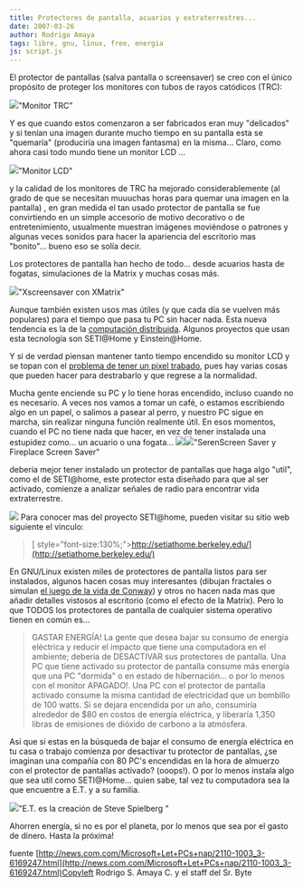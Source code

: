 ```yaml
---
title: Protectores de pantalla, acuarios y extraterrestres...
date: 2007-03-26
author: Rodrigo Amaya
tags: libre, gnu, linux, free, energia
js: script.js
---
```


El protector de pantallas (salva pantalla o screensaver) se creo con el
      único propósito de proteger los monitores con tubos de rayos catódicos (TRC):

[![](http://bp3.blogger.com/_ayvorITawE4/RgfelZ7huOI/AAAAAAAAANo/w6BC7VsPPHk/s400/pc081poporta09.jpg)](http://bp3.blogger.com/_ayvorITawE4/RgfelZ7huOI/AAAAAAAAANo/w6BC7VsPPHk/s1600-h/pc081poporta09.jpg)"Monitor
      TRC"

Y es que cuando estos
      comenzaron a ser fabricados eran muy "delicados" y si tenían una imagen durante mucho tiempo
      en su pantalla esta se "quemaría" (produciría una imagen fantasma) en la misma...
Claro, como ahora casi todo mundo tiene un monitor LCD ...

[![](http://bp0.blogger.com/_ayvorITawE4/RgffUp7huPI/AAAAAAAAANw/vwH3fxx2S9k/s400/monitor_tftlcd_mc.jpg)](http://bp0.blogger.com/_ayvorITawE4/RgffUp7huPI/AAAAAAAAANw/vwH3fxx2S9k/s1600-h/monitor_tftlcd_mc.jpg)"Monitor
      LCD"

y la calidad de los monitores de TRC ha mejorado
      considerablemente (al grado de que se necesitan muuuchas horas para quemar una imagen en la
      pantalla) , en gran medida el tan usado protector de pantalla se fue convirtiendo en un simple
      accesorio de motivo decorativo o de entretenimiento, usualmente muestran imágenes moviéndose o
      patrones y algunas veces sonidos para hacer la apariencia del escritorio mas "bonito"... bueno
      eso se solía decir.

Los protectores de
      pantalla han hecho de todo... desde acuarios hasta de fogatas, simulaciones de la Matrix y
      muchas cosas más.

[![](http://bp1.blogger.com/_ayvorITawE4/Rgfma57huSI/AAAAAAAAAOI/CMCkqGhR0tg/s400/Xscreensaver_xmatrix.png)](http://bp1.blogger.com/_ayvorITawE4/Rgfma57huSI/AAAAAAAAAOI/CMCkqGhR0tg/s1600-h/Xscreensaver_xmatrix.png)"Xscreensaver con
      XMatrix"

Aunque también existen
      usos mas útiles (y que cada día se vuelven más populares) para el tiempo que pasa tu PC sin
      hacer nada. Esta nueva tendencia es la de la [computación distribuida](http://es.wikipedia.org/wiki/Computaci%C3%B3n_distribuida). Algunos proyectos que usan esta tecnología son SETI@Home y
      Einstein@Home.

Y si de verdad
      piensan mantener tanto tiempo encendido su monitor LCD y se topan con el [problema de tener un pixel trabado](http://srbyte.blogspot.com/2008/02/arreglar-pixeles-en-un-monitor-lcd.html), pues hay varias cosas que pueden hacer para destrabarlo y
      que regrese a la normalidad.

Mucha gente enciende su PC y
      lo tiene horas encendido, incluso cuando no es necesario. A veces nos vamos a tomar un café, o
      estamos escribiendo algo en un papel, o salimos a pasear al perro, y nuestro PC sigue en
      marcha, sin realizar ninguna función realmente útil. En esos momentos, cuando el PC no tiene
      nada que hacer, en vez de tener instalada una estupidez como... un acuario o una fogata...
[![](http://bp3.blogger.com/_ayvorITawE4/RgfiEZ7huQI/AAAAAAAAAN4/pWR9tW5VbDo/s400/aquarium.jpg)](http://bp3.blogger.com/_ayvorITawE4/RgfiEZ7huQI/AAAAAAAAAN4/pWR9tW5VbDo/s1600-h/aquarium.jpg)[![](http://bp0.blogger.com/_ayvorITawE4/RgfiJp7huRI/AAAAAAAAAOA/7QV9qAAq3_w/s400/fireplace-screen-saver.jpg)](http://bp0.blogger.com/_ayvorITawE4/RgfiJp7huRI/AAAAAAAAAOA/7QV9qAAq3_w/s1600-h/fireplace-screen-saver.jpg)"SerenScreen Saver y
      Fireplace Screen Saver"

deberia
      mejor tener instalado un protector de pantallas que haga algo "util", como el de SETI@home,
      este protector esta diseñado para que al ser activado, comienze a analizar señales de radio
      para encontrar vida extraterrestre.

[![](http://bp1.blogger.com/_ayvorITawE4/SG6NjfOghvI/AAAAAAAAA0I/_vxyP9_rWb4/s400/seti_logo.png)](http://bp1.blogger.com/_ayvorITawE4/SG6NjfOghvI/AAAAAAAAA0I/_vxyP9_rWb4/s1600-h/seti_logo.png)
Para
      conocer mas del proyecto SETI@home, pueden visitar su sitio web siguiente el vinculo:

> [ style="font-size:130%;">http://setiathome.berkeley.edu/](http://setiathome.berkeley.edu/)

En GNU/Linux existen miles de protectores de pantalla listos para ser instalados, algunos
      hacen cosas muy interesantes (dibujan fractales o simulan [el juego de la vida de Conway](http://es.wikipedia.org/wiki/Juego_de_la_vida)) y otros no hacen nada mas que añadir detalles vistosos al escritorio (como
      el efecto de la Matrix).
Pero lo que TODOS los protectores de pantalla de cualquier
      sistema operativo tienen en común es...

> GASTAR
> ENERGÍA!
La gente que desea bajar su consumo de energía
      eléctrica y reducir el impacto que tiene una computadora en el ambiente; debería de DESACTIVAR
      sus protectores de pantalla.
Una PC que tiene activado su protector de pantalla
      consume más energía que una PC "dormida" o en estado de hibernación... o por lo menos con el
      monitor APAGADO!.
Una PC con el protector de pantalla activado consume la misma
      cantidad de electricidad que un bombillo de 100 watts. Si se dejara encendida por un año,
      consumiría alrededor de $80 en costos de energía eléctrica, y liberaría 1,350 libras de
      emisiones de dióxido de carbono a la atmósfera.

Así que si estas en la
      búsqueda de bajar el consumo de energía eléctrica en tu casa o trabajo comienza por desactivar
      tu protector de pantallas, ¿se imaginan una compañía con 80 PC's encendidas en la hora de
      almuerzo con el protector de pantallas activado? (ooops!).
O por lo menos instala
      algo que sea util como SETI@Home... quien sabe, tal vez tu computadora sea la que encuentre a
      E.T. y a su familia.

[![](http://bp1.blogger.com/_ayvorITawE4/Rgfos57huTI/AAAAAAAAAOQ/Mik2CTTB2vM/s320/et.gif)](http://bp1.blogger.com/_ayvorITawE4/Rgfos57huTI/AAAAAAAAAOQ/Mik2CTTB2vM/s1600-h/et.gif)"E.T. es la creación de
      Steve Spielberg "

Ahorren energía, si no es por el planeta, por lo
      menos que sea por el gasto de dinero.
Hasta la próxima!

fuente
      [http://news.com.com/Microsoft+Let+PCs+nap/2110-1003_3-6169247.html](http://news.com.com/Microsoft+Let+PCs+nap/2110-1003_3-6169247.html)Copyleft Rodrigo S. Amaya C. y el staff del Sr.
      Byte